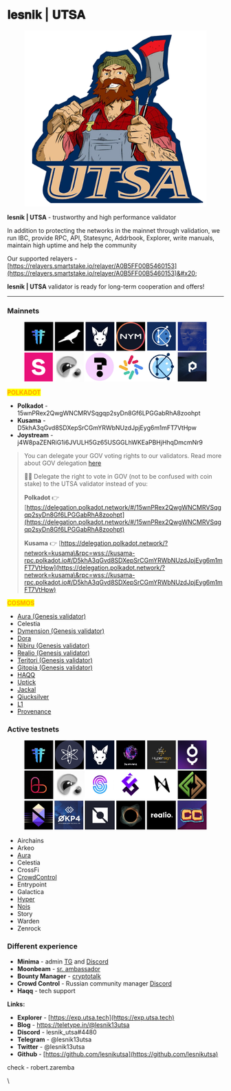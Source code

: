 # 𝐥𝐞𝐬𝐧𝐢𝐤 | 𝐔𝐓𝐒𝐀

<figure><img src=".gitbook/assets/500x500.png" alt=""><figcaption></figcaption></figure>

**lesnik | UTSA** - trustworthy and high performance validator

In addition to protecting the networks in the mainnet through validation, we run IBC, provide RPC, API, Statesync, Addrbook, Explorer, write manuals, maintain high uptime and help the community

Our supported relayers - [https://relayers.smartstake.io/relayer/A0B5FF00B5460153](https://relayers.smartstake.io/relayer/A0B5FF00B5460153)&#x20;

**lesnik | UTSA** validator is ready for long-term cooperation and offers!

***

### Mainnets <a href="#xh3z" id="xh3z"></a>

<figure><img src=".gitbook/assets/main.png" alt=""><figcaption></figcaption></figure>

<mark style="color:orange;">**POLKADOT**</mark>

* **Polkadot** - 15wnPRex2QwgWNCMRVSqgqp2syDn8Gf6LPGGabRhA8zoohpt
* **Kusama** - D5khA3qGvd8SDXepSrCGmYRWbNUzdJpjEyg6m1mFT7VtHpw
* **Joystream** - j4W8paZENRiG1i6JVULH5Gz65USGGLhWKEaPBHjHhqDmcmNr9



> You can delegate your GOV voting rights to our validators. Read more about GOV delegation [here](https://support.polkadot.network/support/solutions/articles/65000184123-polkadot-opengov-how-to-delegate-your-voting-power)
>
> 👨‍⚖️ Delegate the right to vote in GOV (not to be confused with coin stake) to the UTSA validator instead of you:
>
> **Polkadot** 👉 [https://delegation.polkadot.network/#/15wnPRex2QwgWNCMRVSqgqp2syDn8Gf6LPGGabRhA8zoohpt](https://delegation.polkadot.network/#/15wnPRex2QwgWNCMRVSqgqp2syDn8Gf6LPGGabRhA8zoohpt)
>
> **Kusama** 👉 [https://delegation.polkadot.network/?network=kusama\&rpc=wss://kusama-rpc.polkadot.io#/D5khA3qGvd8SDXepSrCGmYRWbNUzdJpjEyg6m1mFT7VtHpw](https://delegation.polkadot.network/?network=kusama\&rpc=wss://kusama-rpc.polkadot.io#/D5khA3qGvd8SDXepSrCGmYRWbNUzdJpjEyg6m1mFT7VtHpw)

<mark style="color:orange;">**COSMOS**</mark>

* [Aura (Genesis validator)](https://exp.utsa.tech/aura/staking/auravaloper1vy9qvad4rpczx6r5rwlqvn43l4mkl283m8gk4p)
* Celestia&#x20;
* [Dymension (Genesis validator)](https://exp.utsa.tech/dymension/staking/dymvaloper1taava3hdv33ps7es7yvwjx7x08lzz3s2mqfp6v)
* [Dora](https://exp.utsa.tech/dora/staking/doravaloper12yk434ut3un4wx0rult2aww89rsrel8nhmp387)
* [Nibiru (Genesis validator)](https://exp.utsa.tech/nibiru/staking/nibivaloper1he44du3wsg3qgysyj0wlclq20apj880k72m8ks)
* [Realio (Genesis validator)](https://explorer.stavr.tech/realio-mainnet/staking/realiovaloper1pgpx7sqfh5tnuktlhjj39u4hc85wc6jelk9t74)
* [Teritori (Genesis validator)](https://exp.utsa.tech/teritori/staking/torivaloper1kunzrdg6u8gql4faj33lstghhqdtp59e0xgggy)
* [Gitopia (Genesis validator)](https://explorer.stavr.tech/gitopia-m/staking/gitopiavaloper1ae4aurwv0jeccztqgr0s2znyrqlm4jj8hxv908)
* [HAQQ](https://ping.pub/haqq/staking/haqqvaloper1ld747ks23dqheenk3pjth57claqqpfnxax6cea)
* [Uptick](https://exp.utsa.tech/uptick/staking/uptickvaloper1wfaarzcy2rpxr9564tlsyktcf9c75gf0zc57p2)
* [Jackal](https://explorer.nodestake.top/jackal/staking/jklvaloper1ejrn54x9wpxarmp7ux2a7mtgt4f8vp5xum9q4p)
* [Qiucksilver](https://explorer.stavr.tech/quicksilver-mainnet/staking/quickvaloper1sztng2ln0wq7thqqyrjd02tc4hh6yu36m4l67x)
* [L1](https://exp.utsa.tech/genesis/staking/genesisvaloper1afvvw56w2uq64qmsurawkxdhu9r98e5ue2kthq)
* [Provenance](https://www.mintscan.io/provenance/validators/pbvaloper19r822ud3e6j7vv4llk569fxlt3778kw7ynlmve)

### Active testnets <a href="#oae4" id="oae4"></a>

<figure><img src=".gitbook/assets/test-c.png" alt=""><figcaption></figcaption></figure>

* Airchains
* Arkeo
* [Aura](https://gitopia.com/gitopia14t5474u9ffxmecdhdrk836q5qpd923ppjvmkpq/lesnik_utsa/tree/master/README.md)
* Celestia
* CrossFi
* [CrowdControl](https://explorer.stavr.tech/cardchain/staking/ccvaloper1ryn4vth06ltxp4j97r2r5ym3pwyyx0k24ggdhv)
* Entrypoint
* Galactica
* [Hyper](https://explorer.stavr.tech/hypersign/staking/hidvaloper1vy7j9kwge6gl3kl2445ysgdy2m9eg29e36cv79)
* [Nois](https://explorer.stavr.tech/nois/staking/noisvaloper1zkezs74uqn97u54ncdky2slv8n79zq598z5e9j)
* Story
* Warden
* Zenrock

### Different experience <a href="#paag" id="paag"></a>

* **Minima** - admin [TG](https://t.me/minima_ru) and [Discord](https://discord.gg/Wj9zF49G46)
* **Moonbeam** - [sr. ambassador](https://discord.gg/tfauFdfhdZ)
* **Bounty Manager** - [cryptotalk](https://cryptotalk.org/profile/10901-lesnik_utsa/)
* **Crowd Control** - Russian community manager [Discord](https://discord.gg/VFCTcUnSdW)
* **Haqq** - tech support

**Links:**

* **Explorer** - [https://exp.utsa.tech](https://exp.utsa.tech)
* **Blog** - https://teletype.in/@lesnik13utsa
* **Discord** - lesnik\_utsa#4480
* **Telegram** - @lesnik13utsa
* **Twitter** - @lesnik13utsa
* **Github** - [https://github.com/lesnikutsa](https://github.com/lesnikutsa)

check - robert.zaremba

\
